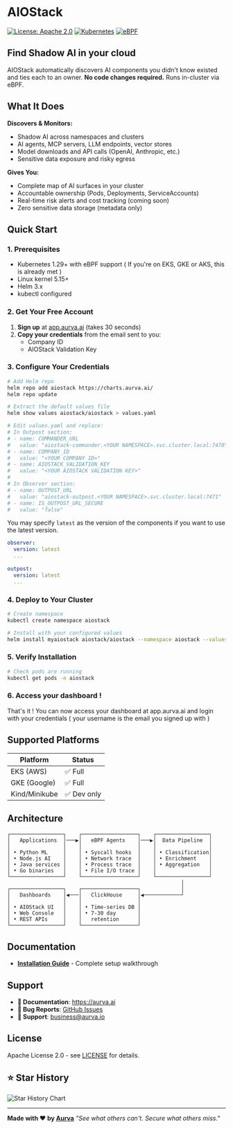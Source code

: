 # AIOStack

[![License: Apache 2.0](https://img.shields.io/badge/License-Apache%202.0-blue.svg)](https://opensource.org/licenses/Apache-2.0)
[![Kubernetes](https://img.shields.io/badge/Kubernetes-1.29+-blue.svg)](https://kubernetes.io/)
[![eBPF](https://img.shields.io/badge/eBPF-Powered-green.svg)](https://ebpf.io/)

## Find Shadow AI in your cloud

AIOStack automatically discovers AI components you didn't know existed and ties each to an owner. **No code changes required.** Runs in-cluster via eBPF.

## What It Does

**Discovers & Monitors:**
- Shadow AI across namespaces and clusters
- AI agents, MCP servers, LLM endpoints, vector stores
- Model downloads and API calls (OpenAI, Anthropic, etc.)
- Sensitive data exposure and risky egress

**Gives You:**
- Complete map of AI surfaces in your cluster
- Accountable ownership (Pods, Deployments, ServiceAccounts)
- Real-time risk alerts and cost tracking (coming soon)
- Zero sensitive data storage (metadata only)

## Quick Start

### 1. Prerequisites
- Kubernetes 1.29+ with eBPF support ( If you're on EKS, GKE or AKS, this is already met )
- Linux kernel 5.15+ 
- Helm 3.x
- kubectl configured

### 2. Get Your Free Account
1. **Sign up** at [app.aurva.ai](https://app.aurva.ai) (takes 30 seconds)
2. **Copy your credentials** from the email sent to you:
   - Company ID
   - AIOStack Validation Key

### 3. Configure Your Credentials
```bash
# Add Helm repo
helm repo add aiostack https://charts.aurva.ai/
helm repo update

# Extract the default values file
helm show values aiostack/aiostack > values.yaml

# Edit values.yaml and replace:
# In Outpost section:
# - name: COMMANDER_URL
#   value: "aiostack-commander.<YOUR NAMESPACE>.svc.cluster.local:7470"
# - name: COMPANY_ID
#   value: "<YOUR COMPANY ID>"
# - name: AIOSTACK_VALIDATION_KEY
#   value: "<YOUR AIOSTACK VALIDATION KEY>"
#
# In Observer section:
# - name: OUTPOST_URL
#   value: "aiostack-outpost.<YOUR NAMESPACE>.svc.cluster.local:7471"
# - name: IS_OUTPOST_URL_SECURE
#   value: "false"
```

You may specify `latest` as the version of the components if you want to use the latest version.
```yaml
observer:
  version: latest
  ...
  
outpost:
  version: latest
  ...
```

### 4. Deploy to Your Cluster
```bash
# Create namespace
kubectl create namespace aiostack

# Install with your configured values
helm install myaiostack aiostack/aiostack --namespace aiostack --values values.yaml
```

### 5. Verify Installation
```bash
# Check pods are running
kubectl get pods -n aiostack
```

### 6. Access your dashboard !
That's it ! You can now access your dashboard at app.aurva.ai and login with your credentials ( your username is the email you signed up with )


## Supported Platforms

| Platform | Status |
|----------|--------|
| EKS (AWS) | ✅ Full |
| GKE (Google) | ✅ Full |
| Kind/Minikube | ✅ Dev only |

## Architecture

```
┌─────────────────┐    ┌──────────────────┐    ┌─────────────────┐
│   Applications  │───▶│   eBPF Agents    │───▶│  Data Pipeline  │
│                 │    │                  │    │                 │
│ • Python ML     │    │ • Syscall hooks  │    │ • Classification│
│ • Node.js AI    │    │ • Network trace  │    │ • Enrichment    │
│ • Java services │    │ • Process trace  │    │ • Aggregation   │
│ • Go binaries   │    │ • File I/O trace │    │                 │
└─────────────────┘    └──────────────────┘    └─────────────────┘
                                                        │
┌─────────────────┐    ┌──────────────────┐             │
│   Dashboards    │◀───│   ClickHouse     │◀────────────┘
│                 │    │                  │
│ • AIOStack UI   │    │ • Time-series DB │
│ • Web Console   │    │ • 7-30 day       │
│ • REST APIs     │    │   retention      │
└─────────────────┘    └──────────────────┘
```

## Documentation

- **[Installation Guide](https://aurva.ai/docs/installation/steps)** - Complete setup walkthrough



## Support

- **📖 Documentation**: https://aurva.ai
- **🐛 Bug Reports**: [GitHub Issues](https://github.com/aurva-io/ai-observability-stack/issues)
- **📧 Support**: business@aurva.io

## License

Apache License 2.0 - see [LICENSE](LICENSE) for details.

## ⭐ Star History

![Star History Chart](https://api.star-history.com/svg?repos=aurva-io/ai-observability-stack&type=Date)

---

**Made with ❤️ by [Aurva](https://aurva.io)**
*"See what others can't. Secure what others miss."*